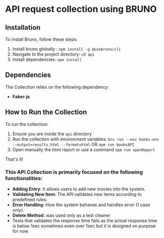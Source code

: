 # API request collection using BRUNO

## Installation

To install Bruno, follow these steps:

1. Install bruno globally : `npm install -g @usebruno/cli`
2. Navigate to the project directory: `cd api`
3. Install dependencies: `npm install`

## Dependencies

The Collection relies on the following dependency:

- **Faker-js**

## How to Run the Collection

To run the collection:

1. Ensure you are inside the `api` directory
2. Run the collection with environment variables: `bru run --env books-env --output=results.html --format=html` OR `npm run booksAPI`
4. Open manually the html report or use a command `npm run openReport`

That's it!

### This API Collection is primarily focused on the following functionalities:

- **Adding Entry**: It allows users to add new movies into the system.
- **Validating New Item**: The API validates new items according to predefined rules.
- **Error Handling**: How the system behaves and handles error (1 case only).
- **Delete Method**: was used only as a test cleaner
- Tests that validates the response time fails as the actual response time is below 1sec sometimes even over 1sec but it is designed on purpose for now.

